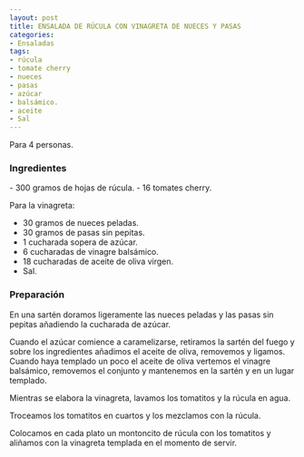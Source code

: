 ```yaml
---
layout: post
title: ENSALADA DE RÚCULA CON VINAGRETA DE NUECES Y PASAS
categories:
- Ensaladas
tags:
- rúcula
- tomate cherry
- nueces
- pasas
- azúcar
- balsámico.
- aceite
- Sal
---
```

Para 4 personas.

<h3>Ingredientes</h3>
- 300 gramos de hojas de rúcula.
- 16 tomates cherry.

Para la vinagreta:
- 30 gramos de nueces peladas.
- 30 gramos de pasas sin pepitas.
- 1 cucharada sopera de azúcar.
- 6 cucharadas de vinagre balsámico.
- 18 cucharadas de aceite de oliva virgen.
- Sal.

<h3>Preparación</h3>

En una sartén doramos ligeramente las nueces peladas y las pasas sin pepitas añadiendo la cucharada de azúcar.

Cuando el azúcar comience a caramelizarse, retiramos la sartén del fuego y sobre los ingredientes añadimos el aceite de oliva, removemos y ligamos. Cuando haya templado un poco el aceite de oliva vertemos el vinagre balsámico, removemos el conjunto y mantenemos en la sartén y en un lugar templado.

Mientras se elabora la vinagreta, lavamos los tomatitos y la rúcula en agua.

Troceamos los tomatitos en cuartos y los mezclamos con la rúcula.

Colocamos en cada plato un montoncito de rúcula con los tomatitos y aliñamos con la vinagreta templada en el momento de servir.